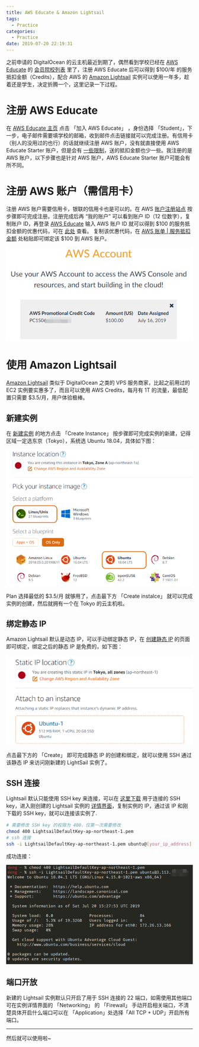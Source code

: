```yaml
---
title: AWS Educate & Amazon Lightsail
tags:
  - Practice
categories:
  - Practice
date: 2019-07-20 22:19:31
---
```


之前申请的 DigitalOcean 的云主机最近到期了，偶然看到学校已经在 [AWS Educate](https://aws.amazon.com/cn/education/awseducate/) 的 [会员院校列表](https://s3.amazonaws.com/awseducate-list/AWS_Educate_Institutions.pdf) 里了，注册 AWS Educate 后可以得到 $100/年 的服务抵扣金额（Credits），配合 AWS 的 [Amazon Lightsail](https://lightsail.aws.amazon.com/ls/webapp/home/instances) 实例可以使用一年多，趁着还是学生，决定折腾一个，这里记录一下过程。

<!--more-->

# 注册 AWS Educate
在 [AWS Educate 主页](https://aws.amazon.com/cn/education/awseducate) 点击 「加入 AWS Educate」 ，身份选择 「Student」，下一步，电子邮件需要填学校的邮箱，收到邮件点击链接就可以完成注册。有信用卡（别人的没用过的也行）的话就继续注册 AWS 账户，没有就直接使用 AWS Educate Starter 账户，但是会有 [一些限制](https://aws.amazon.com/cn/premiumsupport/knowledge-center/educate-starter-account/)，送的抵扣金额也少一些。我注册的是 AWS 账户，以下步骤也是针对 AWS 账户，AWS Educate Starter 账户可能会有所不同。

# 注册 AWS 账户（需信用卡）
注册 AWS 账户需要信用卡，银联的信用卡也是可以的。在 AWS [账户注册站点](https://portal.aws.amazon.com/billing/signup#/start) 按步骤即可完成注册。注册完成后再 “我的账户” 可以看到账户 ID（12 位数字），复制账户 ID，再登录 [AWS Educate](https://www.awseducate.com/signin/SiteLogin) 输入 AWS 账户 ID 就可以得到 $100 的服务抵扣金额的优惠代码，可在 [此处](https://www.awseducate.com/student/s/awssite) 查看。
复制该优惠代码，在 [AWS 账单 | 服务抵扣金额](https://console.aws.amazon.com/billing/home#/credits) 处粘贴即可绑定该 $100 到 AWS 账户。

![image](https://raw.githubusercontent.com/csJd/res/master/pic/image.png)

# 使用 Amazon Lightsail
[Amazon Lightsail](https://lightsail.aws.amazon.com/ls/webapp/home/instances) 类似于 DigitalOcean 之类的 VPS 服务商家，比起之前用过的 EC2 实例要实惠多了，而且可以使用 AWS Credits，每月有 1T 的流量，最低配置只需要 $3.5/月，用户体验极棒。

## 新建实例
在 [新建实例](https://lightsail.aws.amazon.com/ls/webapp/home/instances) 的地方点击 「Create Instance」 按步骤即可完成实例的新建，记得区域一定选东京（Tokyo），系统选 Ubuntu 18.04，具体如下图：

![image](https://raw.githubusercontent.com/csJd/res/master/pic/image.se1sl2h6eqp.png)

Plan 选择最低的 $3.5/月 就够用了，点击最下方 「Create instalce」 就可以完成实例的创建，然后就拥有一个在 Tokyo 的云主机啦。


## 绑定静态 IP
Amazon Lightsail 默认是动态 IP，可以手动绑定静态 IP，在 [创建静态 IP](https://lightsail.aws.amazon.com/ls/webapp/create/static-ip?region=ap-northeast-1)  的页面即可绑定，绑定之后的静态 IP 是免费的，如下图：

![image](https://raw.githubusercontent.com/csJd/res/master/pic/image.ajgxeezmehm.png)

点击最下方的 「Create」 即可完成静态 IP 的创建和绑定，就可以使用 SSH 通过该静态 IP 来访问刚新建的 LightSail 实例了。

## SSH 连接
Lightsail 默认只能使用 SSH key 来连接，可以在 [这里下载](https://lightsail.aws.amazon.com/ls/webapp/account/keys) 用于连接的 SSH key，进入刚创建的 Lightsail 实例的 [详情界面](https://lightsail.aws.amazon.com/ls/webapp/ap-northeast-1/instances/Ubuntu-1/connect)，复制实例的 IP，通过该 IP 和刚下载的 SSH key，就可以连接该实例了.
```sh
# 需要修改 SSH key 的权限为 400，仅第一次需要修改
chmod 400 LightsailDefaultKey-ap-northeast-1.pem
# ssh 连接
ssh -i LightsailDefaultKey-ap-northeast-1.pem ubuntu@[your_ip_address]
```
成功连接：

![image](https://raw.githubusercontent.com/csJd/res/master/pic/image.w5465qhk2r.png)

## 端口开放
新建的 Lightsail 实例默认只开启了用于 SSH 连接的 22 端口，如需使用其他端口可在实例详情界面的 「Networking」 的 「Firewall」 手动开启相关端口，不清楚具体开启什么端口可以在 「Application」处选择「All TCP + UDP」开启所有端口。

---
然后就可以使用啦~

